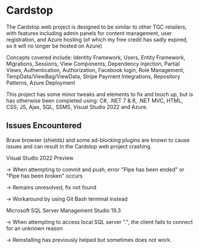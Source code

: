 # Cardstop
The Cardstop web project is designed to be similar to other TGC retailers, with features including admin
panels for content management, user registration, and Azure hosting (of which my free credit has sadly
expired, so it will no longer be hosted on Azure)

Concepts covered include: Identity Framework, Users, Entity Framework, Migrations, Sessions, View Components,
Dependency Injection, Partial Views, Authentication, Authorization, Facebook login, Role Management,
TempData/ViewBag/ViewData, Stripe Payment Integrations, Repository Patterns, Azure Deployment

This project has some minor tweaks and elements to fix and touch up, but is has otherwise been completed using: 
C#, .NET 7 & 8, .NET MVC, HTML, CSS, JS, Ajax, SQL, SSMS, Visual Studio 2022 and Azure.

## Issues Encountered

Brave browser (shields) and some ad-blocking plugins are known to cause
issues and can result in the Cardstop web project crashing.

Visual Studio 2022 Preview

-> When attempting to commit and push, error "Pipe has been ended" or "Pipe has been broken" occurs

-> Remains unresolved, fix not found

-> Workaround by using Git Bash terminal instead

Microsoft SQL Server Management Studio 19.3

-> When attempting to access local SQL server ".", the client fails to connect for an unknown reason

-> Reinstalling has previously helped but sometimes does not work.
